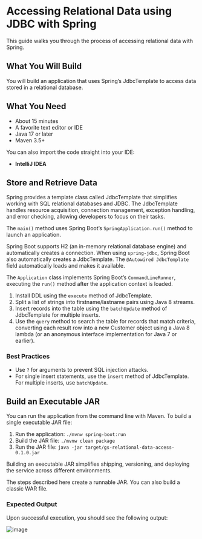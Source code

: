# Accessing Relational Data using JDBC with Spring

This guide walks you through the process of accessing relational data with Spring.

## What You Will Build

You will build an application that uses Spring’s JdbcTemplate to access data stored in a relational database.

## What You Need

- About 15 minutes
- A favorite text editor or IDE
- Java 17 or later
- Maven 3.5+

You can also import the code straight into your IDE:

- **IntelliJ IDEA**

## Store and Retrieve Data

Spring provides a template class called JdbcTemplate that simplifies working with SQL relational databases and JDBC. The JdbcTemplate handles resource acquisition, connection management, exception handling, and error checking, allowing developers to focus on their tasks.

The `main()` method uses Spring Boot’s `SpringApplication.run()` method to launch an application.

Spring Boot supports H2 (an in-memory relational database engine) and automatically creates a connection. When using `spring-jdbc`, Spring Boot also automatically creates a JdbcTemplate. The `@Autowired JdbcTemplate` field automatically loads and makes it available.

The `Application` class implements Spring Boot’s `CommandLineRunner`, executing the `run()` method after the application context is loaded.

1. Install DDL using the `execute` method of JdbcTemplate.
2. Split a list of strings into firstname/lastname pairs using Java 8 streams.
3. Insert records into the table using the `batchUpdate` method of JdbcTemplate for multiple inserts.
4. Use the `query` method to search the table for records that match criteria, converting each result row into a new Customer object using a Java 8 lambda (or an anonymous interface implementation for Java 7 or earlier).

### Best Practices

- Use `?` for arguments to prevent SQL injection attacks.
- For single insert statements, use the `insert` method of JdbcTemplate. For multiple inserts, use `batchUpdate`.

## Build an Executable JAR

You can run the application from the command line with Maven. To build a single executable JAR file:

1. Run the application: `./mvnw spring-boot:run`
2. Build the JAR file: `./mvnw clean package`
3. Run the JAR file: `java -jar target/gs-relational-data-access-0.1.0.jar`

Building an executable JAR simplifies shipping, versioning, and deploying the service across different environments.

The steps described here create a runnable JAR. You can also build a classic WAR file.

### Expected Output

Upon successful execution, you should see the following output:

![image](https://github.com/Hajaku12/Accessing-Relational-Data-using-JDBC-with-Spring/assets/62758651/91393cfe-df18-433a-9050-10563834d248)


```

